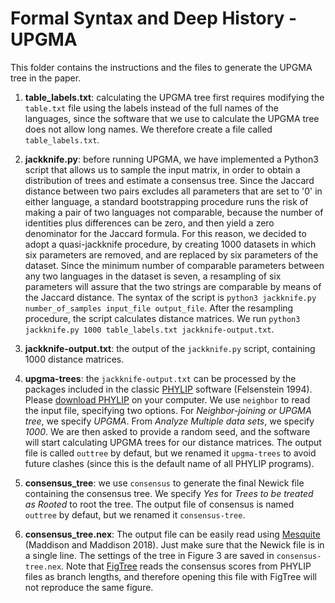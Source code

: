 # Formal Syntax and Deep History - UPGMA
This folder contains the instructions and the files to generate the UPGMA tree in the paper.

1. **table_labels.txt**: calculating the UPGMA tree first requires modifying the ```table.txt``` file using the labels instead of the full names of the languages, since the software that we use to calculate the UPGMA tree does not allow long names. We therefore create a file called ```table_labels.txt```. 

2. **jackknife.py**: before running UPGMA, we have implemented a Python3 script that allows us to sample the input matrix, in order to obtain a distribution of trees and estimate a consensus tree. Since the Jaccard distance between two pairs excludes all parameters that are set to '0' in either language, a standard bootstrapping procedure runs the risk of making a pair of two languages not comparable, because the number of identities plus differences can be zero, and then yield a zero denominator for the Jaccard formula. For this reason, we decided to adopt a quasi-jackknife procedure, by creating 1000 datasets in which six parameters are removed, and are replaced by six parameters of the dataset. Since the minimum number of comparable parameters between any two languages in the dataset is seven, a resampling of six parameters will assure that the two strings are comparable by means of the Jaccard distance. The syntax of the script is ```python3 jackknife.py number_of_samples input_file output_file```. After the resampling procedure, the script calculates distance matrices. We run ```python3 jackknife.py 1000 table_labels.txt jackknife-output.txt```.

3. **jackknife-output.txt**: the output of the ```jackknife.py``` script, containing 1000 distance matrices. 

4. **upgma-trees**: the ```jackknife-output.txt``` can be processed by the packages included in the classic [PHYLIP](http://evolution.genetics.washington.edu/phylip.html) software (Felsenstein 1994). Please [download PHYLIP](http://evolution.genetics.washington.edu/phylip/getme-new1.html) on your computer. We use ```neighbor``` to read the input file, specifying two options. For *Neighbor-joining or UPGMA tree*, we specify *UPGMA*. From *Analyze Multiple data sets*, we specify *1000*. We are then asked to provide a random seed, and the software will start calculating UPGMA trees for our distance matrices. The output file is called ```outtree``` by defaut, but we renamed it ```upgma-trees``` to avoid future clashes (since this is the default name of all PHYLIP programs).

5. **consensus_tree**: we use ```consensus``` to generate the final Newick file containing the consensus tree. We specify *Yes* for *Trees to be treated as Rooted* to root the tree. The output file of consensus is named ```outtree``` by defaut, but we renamed it ```consensus-tree```.

6. **consensus_tree.nex**: The output file can be easily read using [Mesquite](http://www.mesquiteproject.org) (Maddison and Maddison 2018). Just make sure that the Newick file is in a single line. The settings of the tree in Figure 3 are saved in ```consensus-tree.nex```. Note that [FigTree](http://tree.bio.ed.ac.uk/software/figtree/) reads the consensus scores from PHYLIP files as branch lengths, and therefore opening this file with FigTree will not reproduce the same figure.






